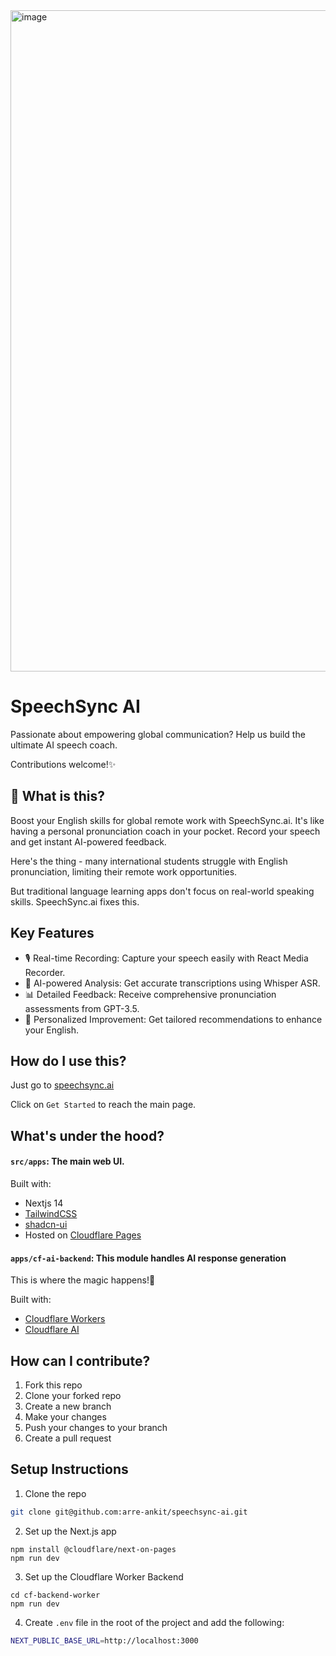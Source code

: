 
<img width="1058" alt="image" src="https://github.com/user-attachments/assets/912d47e8-59e5-45ce-833c-dd035ffbd5c1">

# SpeechSync AI
Passionate about empowering global communication? Help us build the ultimate AI speech coach.

Contributions welcome!✨

## 👀 What is this?

Boost your English skills for global remote work with SpeechSync.ai. It's like having a personal pronunciation coach in your pocket.
Record your speech and get instant AI-powered feedback.

Here's the thing - many international students struggle with English pronunciation, limiting their remote work opportunities.

But traditional language learning apps don't focus on real-world speaking skills.
SpeechSync.ai fixes this.

## Key Features
- 🎙️ Real-time Recording: Capture your speech easily with React Media Recorder.
- 🤖 AI-powered Analysis: Get accurate transcriptions using Whisper ASR.
- 📊 Detailed Feedback: Receive comprehensive pronunciation assessments from GPT-3.5.
- 🎯 Personalized Improvement: Get tailored recommendations to enhance your English.


## How do I use this?

Just go to [speechsync.ai](https://speechsync-ai.pages.dev/)

Click on `Get Started` to reach the main page.



## What's under the hood?
#### `src/apps`: The main web UI.

Built with:

- Nextjs 14
- [TailwindCSS](https://tailwindcss.com)
- [shadcn-ui](https://ui.shadcn.com)
- Hosted on [Cloudflare Pages](https://pages.cloudflare.com/)

#### `apps/cf-ai-backend`: This module handles AI response generation

This is where the magic happens!💫

Built with:

- [Cloudflare Workers](https://workers.cloudflare.com/)
- [Cloudflare AI](https://ai.cloudflare.com)


## How can I contribute?

1. Fork this repo
2. Clone your forked repo
3. Create a new branch
4. Make your changes
5. Push your changes to your branch
6. Create a pull request

## Setup Instructions

1. Clone the repo

```bash
git clone git@github.com:arre-ankit/speechsync-ai.git
```

2. Set up the Next.js app

```
npm install @cloudflare/next-on-pages
npm run dev
```

3. Set up the Cloudflare Worker Backend

```
cd cf-backend-worker
npm run dev
```

4. Create `.env` file in the root of the project and add the following:
```bash
NEXT_PUBLIC_BASE_URL=http://localhost:3000
```



